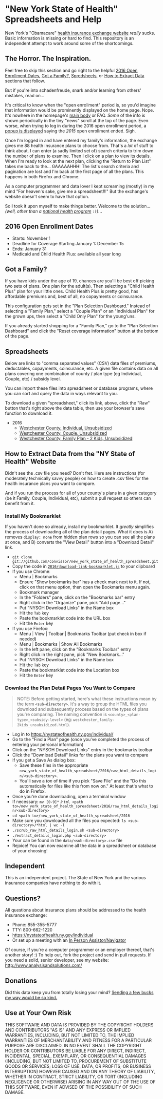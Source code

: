 # "New York State of Health" Spreadsheets and Help

New York's "Obamacare"
[health insurance exchange website](https://nystateofhealth.ny.gov/individual)
_really_ sucks.  Basic information is missing or hard to find.
This repository is an independent attempt to work around some of
the shortcomings.

## The Horror.  The Inspiration.

Feel free to skip this section and go right to the helpful
[2016 Open Enrollment Dates](#user-content-2016-open-enrollment-dates),
[Got a Family?](#user-content-got-a-family),
[Spredsheets](#user-content-spreadsheets),
or [How to Extract Data](#user-content-how-to-extract-data-from-the-ny-state-of-health-website)
sections that follow.

But if you're into schadenfreude, snark and/or learning from others' mistakes,
read on...

It's critical to know when the "open enrollment" period is, so you'd imagine
that information would be prominently displayed on the home page.  Nope.
It's nowhere in the homepage's
[main body](https://raw.githubusercontent.com/convissor/new_york_state_of_health_spreadsheet/master/2016/screenshots/nysoh.2016-12-01.homepage.lacks.clear.open.enrollment.dates.png)
or FAQ.  _Some_ of the info is
shown periodically in the tiny "news" scroll at the top of the page.
Even worse, when trying to log in during the 2016 open enrollment period, a
[popup is displayed](https://raw.githubusercontent.com/convissor/new_york_state_of_health_spreadsheet/master/2016/screenshots/nysoh.2016-12-01.login.popup.has.last.years.dates.png)
saying the _2015_ open enrollment ended.  Sigh.

Once I'm logged in and have entered my family's information,
the exchange gives me 88 health insurance plans to choose from.
That's a _lot_ of stuff to think about.  I can enter (a sadly limited
set of) search criteria to trim down the number of plans to examine.
Then I click on a plan to view its details.  When I'm ready to
look at the next plan, clicking the "Return to Plan List" takes me
back to the...  GAAAAAHHH!  The list's search criteria and pagination
are lost and I'm back at the first page of all the plans.
This happens in both Firefox and Chrome.

As a computer programmer and data lover I kept screaming (mostly) in my mind
"For heaven's sake, give me a spreadsheet!!!"
But the exchange's website doesn't seem to have that option.

So I took it upon myself to make things better.  Welcome to the solution...
_(well, other than a [national health program](http://www.pnhp.org/) `:)`)_...

## 2016 Open Enrollment Dates

* Starts: November 1
* Deadline for Coverage Starting January 1: December 15
* Ends: January 31
* Medicaid and Child Health Plus: available all year long

## Got a Family?

If you have kids under the age of 19, chances are you'll be best off
picking two sets of plans.  One plan for the adult(s).  Then selecting
a "Child Health Plus" plan for your little ones.  Child Health Plus
is pretty good, has affordable premiums and, best of all, no copayments
or coinsurance.

This configuration gets set in the "Plan Selection Dashboard."  Instead of
selecting a "Family Plan," select a "Couple Plan" or an "Individual Plan"
for the grown ups, then select a "Child Only Plan" for the young'uns.

If you already started shopping for a "Family Plan," go to the
"Plan Selection Dashboard" and click the "Reset coverage information"
button at the bottom of the page.

## Spreadsheets

Below are links to "comma separated values" (CSV) data files of premiums,
deductables, copayments, coinsurance, etc.  A given file contains data on all
plans covering one combination of county / plan type (eg Individual, Couple,
etc) / subsidy level.

You can import these files into spreadsheet or database programs, where
you can sort and query the data in ways relevant to you.

To download a given "spreadsheet," click its link, above, click the
"Raw" button that's right above the data table, then use your browser's
save function to download it.

* 2016
  * [Westchester County, Individual, Unsubsidized](https://github.com/convissor/new_york_state_of_health_spreadsheet/blob/master/2016/data/westchester_individual_unsubsidized.csv)
  * [Westchester County, Couple, Unsubsidized](https://github.com/convissor/new_york_state_of_health_spreadsheet/blob/master/2016/data/westchester_couple_unsubsidized.csv)
  * [Westchester County, Family Plan - 2 Kids, Unsubsidized](https://github.com/convissor/new_york_state_of_health_spreadsheet/blob/master/2016/data/westchester_family-2kids_unsubsidized.csv)

## How to Extract Data from the "NY State of Health" Website

Didn't see the .csv file you need?  Don't fret.
Here are instructions (for moderately technically savvy people) on how to
create .csv files for the health insurance plans you want to compare.

And if you run the process for all of your county's plans in a given category
(be it Family, Couple, Individual, etc), submit a pull request so others can
benefit from it.

### Install My Bookmarklet

If you haven't done so already, install my bookmarklet.  It _greatly_
simplifies the process of downloading all of the plan detail pages.
What it does is A) removes `display: none` from hidden plan rows so
you can see all the plans at once, and B) converts the "View Detail"
button into a "Download Detail" link.

* `git clone git://github.com/convissor/new_york_state_of_health_spreadsheet.git`
* Copy the code in [`2016/download-link-bookmarklet.js`](https://raw.githubusercontent.com/convissor/new_york_state_of_health_spreadsheet/master/2016/download-link-bookmarklet.js) to your clipboard
* If you use Chrome:
  * Menu | Bookmarks
  * Ensure "Show bookmarks bar" has a check mark next to it.
    If not, click on that menu option, then open the Bookmarks menu again.
  * Bookmark manager
  * In the "Folders" pane, click on the "Bookmarks bar" entry
  * Right click in the "Organize" pane, pick "Add page..."
  * Put "NYSOH Download Links" in the Name box
  * Hit the `Tab` key
  * Paste the bookmarklet code into the URL box
  * Hit the `Enter` key
* If you use Firefox:
  * Menu | View | Toolbar | Bookmarks Toolbar (put check in box if needed)
  * Menu | Bookmarks | Show All Bookmarks
  * In the left pane, click on the "Bookmarks Toolbar" entry
  * Right click in the right pane, pick "New Bookmark..."
  * Put "NYSOH Download Links" in the Name box
  * Hit the `Tab` key
  * Paste the bookmarklet code into the Location box
  * Hit the `Enter` key

### Download the Plan Detail Pages You Want to Compare

<blockquote>
NOTE: Before getting started, here's what these instructions mean by the term
<strong><code>&lt;sub-directory&gt;</code></strong>.  It's a way to group
the HTML files you download and subsequently process based on the types
of plans you're comparing.  The naming convention is
<code>&lt;county&gt;_&lt;plan-type&gt;_&lt;subsidy-level&gt;</code>
(eg: <code>westchester_family-2kids_unsubsidized.html</code>).
</blockquote>

* Log in to https://nystateofhealth.ny.gov/individual/
* Go to the "Find a Plan" page (once you've completed
  the process of entering your personal information)
* Click on the "NYSOH Download Links" entry in the bookmarks toolbar
* Click the "Download Detail" links for the plans you want to compare
* If you get a Save As dialog box:
  * Save these files in the appropriate
    `new_york_state_of_health_spreadsheet/2016/raw_html_details_login/<sub-directory>`.
  * You'll save a _ton_ of time if you pick "Save File" and the
    "Do this automatically for files like this from now on."  At least that's
    what to do in Firefox.
* Once you're done downloading, open a terminal window
* If necessary: `mv [0-9]*.html <path to>/new_york_state_of_health_spreadsheet/2016/raw_html_details_login/<sub-directory>`
* `cd <path to>/new_york_state_of_health_spreadsheet/2016`
* Make sure you downloaded all the files you expected:
  `ls <sub-directory>/*html | wc -l`
* `./scrub_raw_html_details_login.sh <sub-directory>`
* `./extract_details_login.php <sub-directory>`
* Your can be found in the `data/<sub-directory>.csv` file
* Rejoice!  You can now examine all the data in a spreadsheet or database
  of your choosing!

## Independent

This is an independent project.  The State of New York and the various
insurance companies have nothing to do with it.

## Questions?

All questions about insurance plans should be addressed to the
health insurance exchange:

* Phone: 855-355-5777
* TTY: 800-662-1220
* https://nystateofhealth.ny.gov/individual
* Or set up a meeting with an [In Person Assistor/Navigator](https://nystateofhealth.ny.gov/agent/hx_brokerSearch)

Of course, if you're a computer programmer or an employer thereof,
that's another story! :)  To help out, fork the project and send
in pull requests.  If you need a solid, senior developer,
see my website: http://www.analysisandsolutions.com/

## Donations

Did this data keep you from totally losing your mind?
[Sending a few bucks my way would be so kind.](https://www.paypal.com/cgi-bin/webscr?cmd=_donations&business=danielc%40analysisandsolutions%2ecom&lc=US&item_name=Donate%3a%20NY%20Health%20Insurance%20Spreadsheets&currency_code=USD&bn=PP%2dDonationsBF%3abtn_donateCC_LG%2egif%3aNonHosted)

## Use at Your Own Risk

THIS SOFTWARE AND DATA IS PROVIDED BY THE COPYRIGHT HOLDERS AND CONTRIBUTORS
"AS IS" AND ANY EXPRESS OR IMPLIED WARRANTIES, INCLUDING, BUT NOT LIMITED TO,
THE IMPLIED WARRANTIES OF MERCHANTABILITY AND FITNESS FOR A PARTICULAR PURPOSE
ARE DISCLAIMED. IN NO EVENT SHALL THE COPYRIGHT HOLDER OR CONTRIBUTORS BE
LIABLE FOR ANY DIRECT, INDIRECT, INCIDENTAL, SPECIAL, EXEMPLARY, OR
CONSEQUENTIAL DAMAGES (INCLUDING, BUT NOT LIMITED TO, PROCUREMENT OF SUBSTITUTE
GOODS OR SERVICES; LOSS OF USE, DATA, OR PROFITS; OR BUSINESS INTERRUPTION)
HOWEVER CAUSED AND ON ANY THEORY OF LIABILITY, WHETHER IN CONTRACT, STRICT
LIABILITY, OR TORT (INCLUDING NEGLIGENCE OR OTHERWISE) ARISING IN ANY WAY OUT
OF THE USE OF THIS SOFTWARE, EVEN IF ADVISED OF THE POSSIBILITY OF SUCH DAMAGE.
